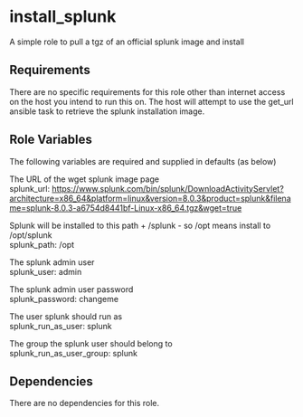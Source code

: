 install_splunk
=========

A simple role to pull a tgz of an official splunk image and install

Requirements
------------

There are no specific requirements for this role other than internet access on the host you intend to run this on. The host will attempt to use the get_url ansible task to retrieve the splunk installation image.

Role Variables
--------------

The following variables are required and supplied in defaults (as below)

The URL of the wget splunk image page  
splunk_url: https://www.splunk.com/bin/splunk/DownloadActivityServlet?architecture=x86_64&platform=linux&version=8.0.3&product=splunk&filename=splunk-8.0.3-a6754d8441bf-Linux-x86_64.tgz&wget=true

Splunk will be installed to this path + /splunk - so /opt means install to /opt/splunk  
splunk_path: /opt

The splunk admin user  
splunk_user: admin

The splunk admin user password  
splunk_password: changeme

The user splunk should run as  
splunk_run_as_user: splunk

The group the splunk user should belong to  
splunk_run_as_user_group: splunk


Dependencies
------------

There are no dependencies for this role.
